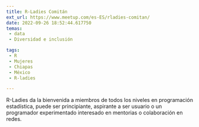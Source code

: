 ```yaml
---
title: R-Ladies Comitán
ext_url: https://www.meetup.com/es-ES/rladies-comitan/
date: 2022-09-26 18:52:44.617750
temas:
 - data
 - Diversidad e inclusión

tags:
 - R
 - Mujeres
 - Chiapas
 - México
 - R-ladies

---
```


R-Ladies da la bienvenida a miembros de todos los niveles en programación estadística, puede ser principiante, aspirante a ser usuario o un programador experimentado interesado en mentorias o colaboración en redes.

    